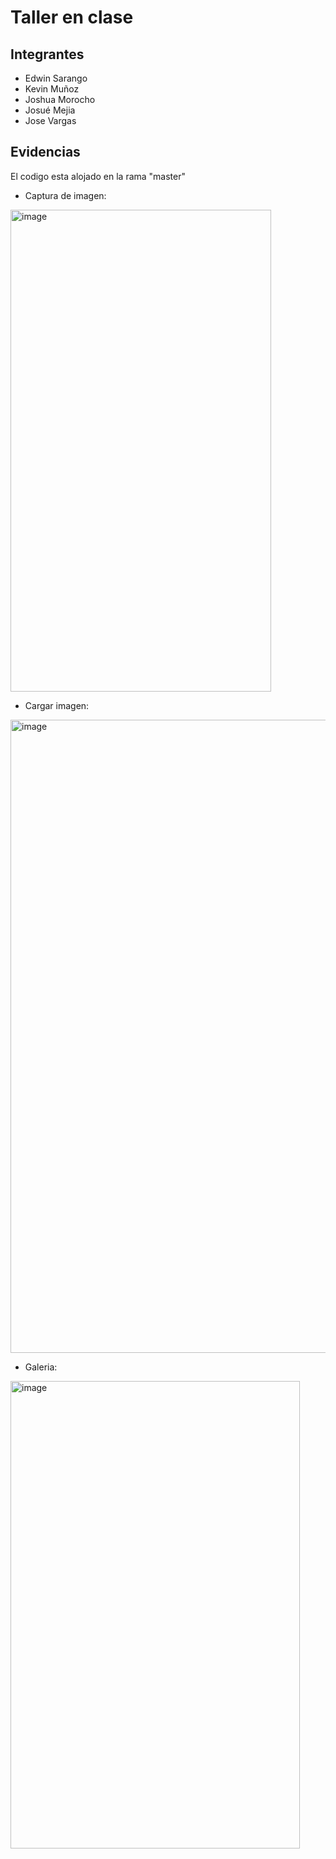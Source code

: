 # Taller en clase

## Integrantes
- Edwin Sarango
- Kevin Muñoz
- Joshua Morocho
- Josué Mejia
- Jose Vargas

## Evidencias

El codigo esta alojado en la rama "master"

- Captura de imagen:
  
<img width="417" height="771" alt="image" src="https://github.com/user-attachments/assets/65b9ca28-e3af-4e6d-9ae3-1f37bfe3708c" />

- Cargar imagen:

<img width="983" height="1013" alt="image" src="https://github.com/user-attachments/assets/7e68d60b-9d8a-476b-b99d-4e7cf496b711" />

- Galeria:
<img width="463" height="748" alt="image" src="https://github.com/user-attachments/assets/55de1a07-0681-4e7e-b0fa-7750f227be8c" />

